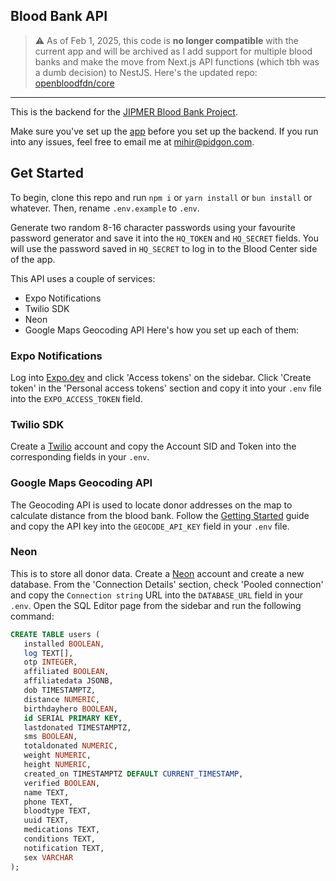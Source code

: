 ## Blood Bank API
> ⚠️ As of Feb 1, 2025, this code is **no longer compatible** with the current app and will be archived as I add support for multiple blood banks and make the move from Next.js API functions (which tbh was a dumb decision) to NestJS. Here's the updated repo: [openbloodfdn/core](https://github.com/openbloodfdn/core)
----

This is the backend for the [JIPMER Blood Bank Project](https://github.com/mikidoodle/bloodbank).

Make sure you've set up the [app](https://github.com/mikidoodle/bloodbank) before you set up the backend.
If you run into any issues, feel free to email me at [mihir@pidgon.com](mailto:mihir@pidgon.com).

## Get Started

To begin, clone this repo and run `npm i` or `yarn install` or `bun install` or whatever.
Then, rename `.env.example` to `.env`.

Generate two random 8-16 character passwords using your favourite password generator and save it into the `HQ_TOKEN` and `HQ_SECRET` fields. You will use the password saved in `HQ_SECRET` to log in to the Blood Center side of the app.

This API uses a couple of services:

- Expo Notifications
- Twilio SDK
- Neon
- Google Maps Geocoding API
  Here's how you set up each of them:

### Expo Notifications

Log into [Expo.dev](https://expo.dev) and click 'Access tokens' on the sidebar. Click 'Create token' in the 'Personal access tokens' section and copy it into your `.env` file into the `EXPO_ACCESS_TOKEN` field.

### Twilio SDK

Create a [Twilio](https://twilio.dev) account and copy the Account SID and Token into the corresponding fields in your `.env`.

### Google Maps Geocoding API

The Geocoding API is used to locate donor addresses on the map to calculate distance from the blood bank.
Follow the [Getting Started](https://developers.google.com/maps/documentation/javascript/geocoding#GetStarted) guide and copy the API key into the `GEOCODE_API_KEY` field in your `.env` file.

### Neon

This is to store all donor data. Create a [Neon](https://neon.tech) account and create a new database. From the 'Connection Details' section, check 'Pooled connection' and copy the `Connection string` URL into the `DATABASE_URL` field in your `.env`.
Open the SQL Editor page from the sidebar and run the following command:

```sql
CREATE TABLE users (
   installed BOOLEAN,
   log TEXT[],
   otp INTEGER,
   affiliated BOOLEAN,
   affiliatedata JSONB,
   dob TIMESTAMPTZ,
   distance NUMERIC,
   birthdayhero BOOLEAN,
   id SERIAL PRIMARY KEY,
   lastdonated TIMESTAMPTZ,
   sms BOOLEAN,
   totaldonated NUMERIC,
   weight NUMERIC,
   height NUMERIC,
   created_on TIMESTAMPTZ DEFAULT CURRENT_TIMESTAMP,
   verified BOOLEAN,
   name TEXT,
   phone TEXT,
   bloodtype TEXT,
   uuid TEXT,
   medications TEXT,
   conditions TEXT,
   notification TEXT,
   sex VARCHAR
);
```
